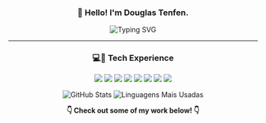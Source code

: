 <h3 align="center">🖖 Hello! I'm Douglas Tenfen.</h3>

<p align="center">
  <img src="https://readme-typing-svg.demolab.com?font=Fira+Code&weight=500&size=18&pause=1000&color=5E81AC&center=true&width=435&lines=Software+Engineer;Building+robust+APIs;Automating+everything+I+can" alt="Typing SVG" />
</p>

---

<h3 align="center">💻🚀 Tech Experience</h3>

<p align="center">
  <img src="https://img.shields.io/badge/-TypeScript-3178C6?logo=typescript&logoColor=white&style=flat-square" />
  <img src="https://img.shields.io/badge/-Node.js-339933?logo=node.js&logoColor=white&style=flat-square" />
  <img src="https://img.shields.io/badge/-Express-000?logo=express&logoColor=white&style=flat-square" />
  <img src="https://img.shields.io/badge/-NestJS-E0234E?logo=nestjs&logoColor=white&style=flat-square" />
  <img src="https://img.shields.io/badge/-PostgreSQL-4169E1?logo=postgresql&logoColor=white&style=flat-square" />
  <img src="https://img.shields.io/badge/-SQL%20Server-CC2927?logo=microsoft-sql-server&logoColor=white&style=flat-square" />
  <img src="https://img.shields.io/badge/-Docker-2496ED?logo=docker&logoColor=white&style=flat-square" />
  <img src="https://img.shields.io/badge/-Kafka-231F20?logo=apache-kafka&logoColor=white&style=flat-square" />
</p>

<p align="center">
  <img src="https://github-readme-stats.vercel.app/api?username=douglastenfen&show_icons=true&theme=transparent&hide_title=true&hide_rank=false&card_width=400" alt="GitHub Stats">

  <img src="https://github-readme-stats.vercel.app/api/top-langs/?username=douglastenfen&layout=compact&langs_count=6&theme=transparent&card_width=400" alt="Linguagens Mais Usadas">
</p>

<p align="center">
  <strong>👇 Check out some of my work below! 👇</strong><br>
</p>

